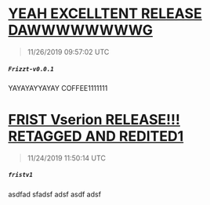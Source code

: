 # [YEAH EXCELLTENT RELEASE DAWWWWWWWWG](https://github.com/Mike-EEE/action-jackson/releases/tag/Frizzt-v0.0.1)
> 11/26/2019 09:57:02 UTC
##### ``Frizzt-v0.0.1``
YAYAYAYYAYAY COFFEE1111111
# [FRIST Vserion RELEASE!!! RETAGGED AND REDITED1](https://github.com/Mike-EEE/action-jackson/releases/tag/fristv1)
> 11/24/2019 11:50:14 UTC
##### ``fristv1``
asdfad sfadsf adsf  asdf adsf 

